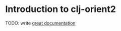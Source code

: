 # Introduction to clj-orient2

TODO: write [great documentation](http://jacobian.org/writing/what-to-write/)
